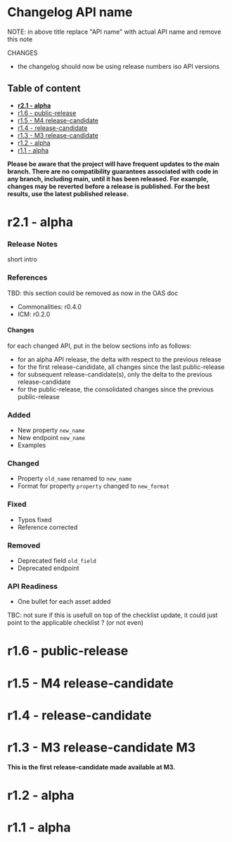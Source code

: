 # Changelog API name

NOTE: in above title replace "API name" with actual API name and remove this note

CHANGES

* the changelog should now be using release numbers iso API versions

## Table of content

- **[r2.1 - alpha](#r21---alpha)**
- [r1.6 - public-release](#r16---public-release)
- [r1.5 - M4 release-candidate](#r15---M4-release-candidate)
- [r1.4 - release-candidate](#r14---release-candidate)
- [r1.3 - M3 release-candidate](#r13---M3-release-candidate)
- [r1.2 - alpha](#r12---alpha)
- [r1.1 - alpha](#r11---alpha)

**Please be aware that the project will have frequent updates to the main branch. There are no compatibility guarantees associated with code in any branch, including main, until it has been released. For example, changes may be reverted before a release is published. For the best results, use the latest published release.**

# r2.1 - alpha

### Release Notes

short intro

### References 

TBD: this section could be removed as now in the OAS doc

* Commonalities: r0.4.0 
* ICM: r0.2.0

#### Changes

for each changed API, put in the below sections info as follows:

* for an alpha API release, the delta with respect to the previous release
* for the first release-candidate, all changes since the last public-release
* for subsequent release-candidate(s), only the delta to the previous release-candidate
* for the public-release, the consolidated changes since the previous public-release

### Added

* New property `new_name`
* New endpoint `new_name`
* Examples

### Changed

* Property `old_name` renamed to `new_name`
* Format for property `property` changed to `new_format`

### Fixed

* Typos fixed
* Reference corrected

### Removed

* Deprecated field `old_field`
* Deprecated endpoint

### API Readiness

* One bullet for each asset added

TBC: not sure if this is usefull on top of the checklist update, it could just point to the applicable checklist ? (or not even)

# r1.6 - public-release

# r1.5 - M4 release-candidate

# r1.4 - release-candidate

# r1.3 - M3 release-candidate M3

**This is the first release-candidate made available at M3.**

# r1.2 - alpha

# r1.1 - alpha
